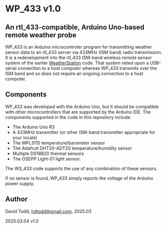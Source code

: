 # WP_433 v1.0
## An rtl_433-compatible, Arduino Uno-based remote weather probe

WP_433 is an Arduino microcontroler program for transmitting weather sensor data to an rtl_433 server via 433MHz (ISM band) radio transmission.  It is a redevelopment into the rtl_433 ISM-band wireless remote sensor system of the earlier [WeatherStation](https://github.com/hdtodd/WeatherStation) code.  That system relied upon a USB-serial connection to a host computer whereas WP_433 transmits over the ISM band and so does not require an ongoing connection to a host computer.

## Components

WP_433 was developed with the Arduino Uno, but it should be compatible with other microcontrollers that are supported by the Arduino IDE.  The components supported in the code in this repository include:

*  The Arduino Uno R3
*  A 433MHz transmitter (or other ISM-band transmitter appropriate for your locale)
*  The MPL3115 temperature/barometer sensor
*  The Adafruit DHT20-ADT20 temperature/humidity sensor
*  Multiple DS18B20 thermal sensors
*  The OSEPP Light-01 light sensor.

The WS_433 code supports the use of any combination of these sensors.

If no sensor is found, WP_433 simply reports the voltage of the Arduino power supply.



## Author
David Todd, hdtodd@gmail.com, 2025.03

2025.03.04  v1.0
